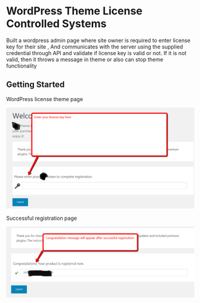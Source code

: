 # WordPress Theme License Controlled Systems
Built a wordpress admin page where site owner is required to enter license key for their site , And communicates with the server using the supplied credential through API and validate if license key is valid or not. If it is not valid, then it throws a message in theme or also can stop theme functionality

<h2>Getting Started</h2>

 <span>WordPress license theme page</span>
 
![alt text](https://github.com/zeeshanweb/work_sample/blob/master/image1.png?raw=true)

<span>Successful registration page</span>

![alt text](https://github.com/zeeshanweb/work_sample/blob/master/image3.png)
